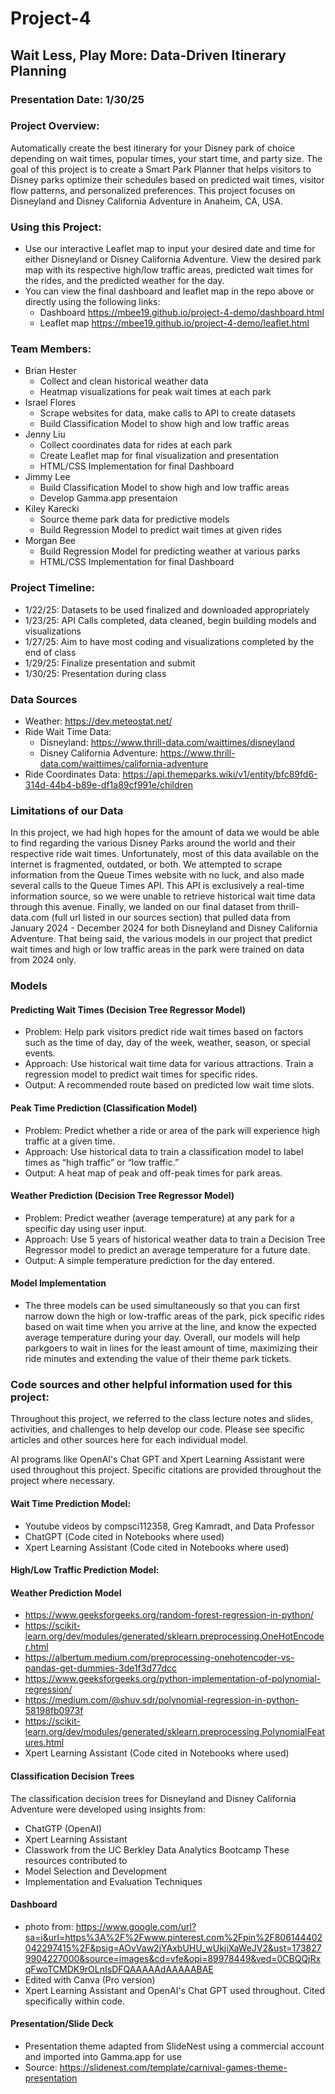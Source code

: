 # Project-4

## Wait Less, Play More: Data-Driven Itinerary Planning
### Presentation Date: 1/30/25

### Project Overview: 
Automatically create the best itinerary for your Disney park of choice depending on wait times, popular times, your start time, and party size. 
The goal of this project is to create a Smart Park Planner that helps visitors to Disney parks optimize their schedules based on predicted wait times, visitor flow patterns, and personalized preferences.
This project focuses on Disneyland and Disney California Adventure in Anaheim, CA, USA. 

### Using this Project:
- Use our interactive Leaflet map to input your desired date and time for either Disneyland or Disney California Adventure. View the desired park map with its respective high/low traffic areas, predicted wait times for the rides, and the predicted weather for the day. 
- You can view the final dashboard and leaflet map in the repo above or directly using the following links:
    - Dashboard https://mbee19.github.io/project-4-demo/dashboard.html
    - Leaflet map https://mbee19.github.io/project-4-demo/leaflet.html

### Team Members: 
- Brian Hester
    - Collect and clean historical weather data
    - Heatmap visualizations for peak wait times at each park
- Israel Flores
    - Scrape websites for data, make calls to API to create datasets
    - Build Classification Model to show high and low traffic areas
- Jenny Liu
    - Collect coordinates data for rides at each park
    - Create Leaflet map for final visualization and presentation
    - HTML/CSS Implementation for final Dashboard
- Jimmy Lee
    - Build Classification Model to show high and low traffic areas
    - Develop Gamma.app presentaion
- Kiley Karecki
    - Source theme park data for predictive models
    - Build Regression Model to predict wait times at given rides
- Morgan Bee
    - Build Regression Model for predicting weather at various parks
    - HTML/CSS Implementation for final Dashboard

### Project Timeline: 
- 1/22/25: Datasets to be used finalized and downloaded appropriately
- 1/23/25: API Calls completed, data cleaned, begin building models and visualizations
- 1/27/25: Aim to have most coding and visualizations completed by the end of class
- 1/29/25: Finalize presentation and submit
- 1/30/25: Presentation during class

### Data Sources
- Weather: https://dev.meteostat.net/ 
- Ride Wait Time Data: 
    - Disneyland:  https://www.thrill-data.com/waittimes/disneyland
    - Disney California Adventure:  https://www.thrill-data.com/waittimes/california-adventure
- Ride Coordinates Data: https://api.themeparks.wiki/v1/entity/bfc89fd6-314d-44b4-b89e-df1a89cf991e/children 

### Limitations of our Data
In this project, we had high hopes for the amount of data we would be able to find regarding the various Disney Parks around the world and their respective ride wait times. Unfortunately, most of this data available on the internet is fragmented, outdated, or both. We attempted to scrape information from the Queue Times
website with no luck, and also made several calls to the Queue Times API. This API is exclusively a real-time information source, so we were unable to retrieve historical wait time data through this avenue. Finally, we landed on our final dataset from thrill-data.com (full url listed in our sources section) that pulled data from January 2024 - December 2024 for both Disneyland and Disney California Adventure. That being said, the various models in our project that predict wait times and high or low traffic areas in the park were trained on data from 2024 only. 

### Models
#### Predicting Wait Times (Decision Tree Regressor Model)
- Problem: Help park visitors predict ride wait times based on factors such as the time of day, day of the week, weather, season, or special events.
- Approach: Use historical wait time data for various attractions. Train a regression model to predict wait times for specific rides.
- Output: A recommended route based on predicted low wait time slots.

#### Peak Time Prediction (Classification Model)
- Problem: Predict whether a ride or area of the park will experience high traffic at a given time.
- Approach: Use historical data to train a classification model to label times as “high traffic” or “low traffic.”
- Output: A heat map of peak and off-peak times for park areas.

#### Weather Prediction (Decision Tree Regressor Model)
- Problem: Predict weather (average temperature) at any park for a specific day using user input. 
- Approach: Use 5 years of historical weather data to train a Decision Tree Regressor model to predict an average temperature for a future date. 
- Output: A simple temperature prediction for the day entered.

#### Model Implementation
- The three models can be used simultaneously so that you can first narrow down the high or low-traffic areas of the park, pick specific rides based on wait time when you arrive at the line, and know the expected average temperature during your day. Overall, our models will help parkgoers to wait in lines for the least amount of time, maximizing their ride minutes and extending the value of their theme park tickets.

### Code sources and other helpful information used for this project: 
Throughout this project, we referred to the class lecture notes and slides, activities, and challenges to help develop our code. Please see specific articles and other sources here for each individual model. 

AI programs like OpenAI's Chat GPT and Xpert Learning Assistant were used throughout this project. Specific citations are provided throughout the project where necessary. 

#### Wait Time Prediction Model: 
- Youtube videos by compsci112358, Greg Kamradt, and Data Professor
- ChatGPT (Code cited in Notebooks where used)
- Xpert Learning Assistant (Code cited in Notebooks where used)

#### High/Low Traffic Prediction Model: 

#### Weather Prediction Model
- https://www.geeksforgeeks.org/random-forest-regression-in-python/
- https://scikit-learn.org/dev/modules/generated/sklearn.preprocessing.OneHotEncoder.html
- https://albertum.medium.com/preprocessing-onehotencoder-vs-pandas-get-dummies-3de1f3d77dcc
- https://www.geeksforgeeks.org/python-implementation-of-polynomial-regression/
- https://medium.com/@shuv.sdr/polynomial-regression-in-python-58198fb0973f
- https://scikit-learn.org/dev/modules/generated/sklearn.preprocessing.PolynomialFeatures.html
- Xpert Learning Assistant (Code cited in Notebooks where used)

#### Classification Decision Trees
The classification decision trees for Disneyland and Disney California Adventure were developed using insights from:
- ChatGTP (OpenAI)
- Xpert Learning Assistant
- Classwork from the UC Berkley Data Analytics Bootcamp
These resources contributed to
- Model Selection and Development
- Implementation and Evaluation Techniques

#### Dashboard
- photo from: https://www.google.com/url?sa=i&url=https%3A%2F%2Fwww.pinterest.com%2Fpin%2F806144402042297415%2F&psig=AOvVaw2jYAxbUHU_wUkjiXaWeJV2&ust=1738279904227000&source=images&cd=vfe&opi=89978449&ved=0CBQQjRxqFwoTCMDK9rOLnIsDFQAAAAAdAAAAABAE 
- Edited with Canva (Pro version)
- Xpert Learning Assistant and OpenAI's Chat GPT used throughout. Cited specifically within code. 

#### Presentation/Slide Deck

- Presentation theme adapted from SlideNest using a commercial account and imported into Gamma.app for use
- Source: https://slidenest.com/template/carnival-games-theme-presentation

####
